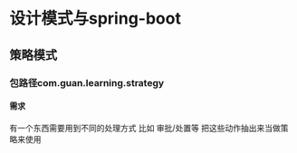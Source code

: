 # 设计模式与spring-boot

## 策略模式

### 包路径com.guan.learning.strategy

#### 需求
有一个东西需要用到不同的处理方式 比如 审批/处置等 把这些动作抽出来当做策略来使用


